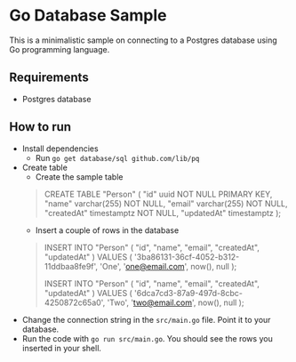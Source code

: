 # Go Database Sample

This is a minimalistic sample on connecting to a Postgres database using Go programming language.

## Requirements

- Postgres database

## How to run

- Install dependencies
   - Run `go get database/sql github.com/lib/pq`
- Create table
   - Create the sample table
   > CREATE TABLE "Person" (
   >   "id" uuid NOT NULL PRIMARY KEY,
   >   "name" varchar(255) NOT NULL,
   >   "email" varchar(255) NOT NULL,
   >   "createdAt" timestamptz NOT NULL,
   >   "updatedAt" timestamptz
   > );
   - Insert a couple of rows in the database
   > INSERT INTO "Person" (
   >   "id",
   >   "name",
   >   "email",
   >   "createdAt",
   >   "updatedAt"
   > ) VALUES (
   >   '3ba86131-36cf-4052-b312-11ddbaa8fe9f',
   >   'One',
   >   'one@email.com',
   >   now(),
   >   null
   > );
   >
   > INSERT INTO "Person" (
   >   "id",
   >   "name",
   >   "email",
   >   "createdAt",
   >   "updatedAt"
   > ) VALUES (
   >   '6dca7cd3-87a9-497d-8cbc-4250872c65a0',
   >   'Two',
   >   'two@email.com',
   >   now(),
   >   null
   > );
- Change the connection string in the `src/main.go` file. Point it to your database.
- Run the code with `go run src/main.go`. You should see the rows you inserted in your shell.
